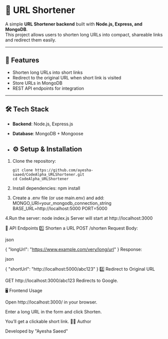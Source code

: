 # 🔗 URL Shortener  

A simple **URL Shortener backend** built with **Node.js, Express, and MongoDB**.  
This project allows users to shorten long URLs into compact, shareable links and redirect them easily.  

---

## 🚀 Features
- Shorten long URLs into short links  
- Redirect to the original URL when short link is visited  
- Store URLs in MongoDB  
- REST API endpoints for integration  

---

## 🛠 Tech Stack
- **Backend**: Node.js, Express.js  
- **Database**: MongoDB + Mongoose

- ## ⚙️ Setup & Installation

1. Clone the repository:
   ```bash(terminal)
   git clone https://github.com/ayesha-saaed/CodeAlpha_URLShortener.git
   cd CodeAlpha_URLShortener
   
 2. Install dependencies:
   npm install

3. Create a .env file (or use main.env) and add:
MONGO_URI=your_mongodb_connection_string
BASE_URL=http://localhost:5000
PORT=5000

4.Run the server:
node index.js
Server will start at http://localhost:3000

📌 API Endpoints
1️⃣ Shorten a URL
POST /shorten
Request Body:

json

{
  "longUrl": "https://www.example.com/very/long/url"
}
Response:

json

{
  "shortUrl": "http://localhost:5000/abc123"
}
2️⃣ Redirect to Original URL

GET http://localhost:3000/abc123
Redirects to Google.

🖥️ Frontend Usage

Open http://localhost:3000/ in your browser.

Enter a long URL in the form and click Shorten.

You’ll get a clickable short link. 
👩‍💻 Author

Developed by "Ayesha Saeed"
